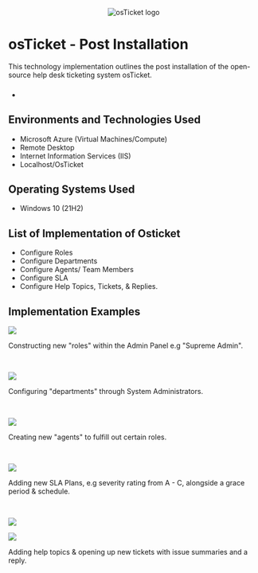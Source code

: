 <p align="center">
<img src="https://i.imgur.com/Clzj7Xs.png" alt="osTicket logo"/>
</p>

<h1>osTicket - Post Installation</h1>
This technology implementation outlines the post installation of the open-source help desk ticketing system osTicket.<br />




- ### 

<h2>Environments and Technologies Used</h2>

- Microsoft Azure (Virtual Machines/Compute)
- Remote Desktop
- Internet Information Services (IIS)
- Localhost/OsTicket
  
<h2>Operating Systems Used </h2>

- Windows 10</b> (21H2)

<h2>List of Implementation of Osticket</h2>

- Configure Roles
- Configure Departments
- Configure Agents/ Team Members
- Configure SLA
- Configure Help Topics, Tickets, & Replies.

<h2>Implementation Examples</h2>

<p>
<img src="https://i.imgur.com/dLsZw9h.png"/>
</p>
<p>
Constructing new "roles" within the Admin Panel e.g "Supreme Admin".
</p>
<br />

<p>
<img src="https://i.imgur.com/24sim4g.png"/>
</p>
<p>
Configuring "departments" through System Administrators.
</p>
<br />

<p>
<img src="https://i.imgur.com/YpeFloN.png"/>
</p>
<p>
Creating new "agents" to fulfill out certain roles.
</p>
<br />

<p>
<img src="https://i.imgur.com/GdVLOmu.png"/>
</p>
<p>
Adding new SLA Plans, e.g severity rating from A - C, alongside a grace period & schedule.
</p>
<br />

<p>
<img src="https://i.imgur.com/fHL5Kdq.png"/>
</p>
<img src="https://i.imgur.com/EASf5GS.png"/>
<p>
Adding help topics & opening up new tickets with issue summaries and a reply.
</p>
<br />
